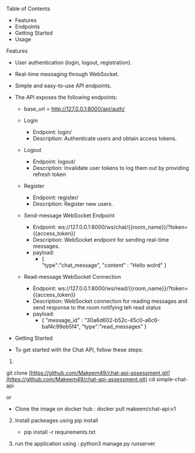 Table of Contents

- Features
- Endpoints
- Getting Started
- Usage

Features

- User authentication (login, logout, registration).
- Real-time messaging through WebSocket.
- Simple and easy-to-use API endpoints.

- The API exposes the following endpoints:
    - base_url = http://127.0.0.1:8000/api/auth/
    - Login
        - Endpoint: login/
        - Description: Authenticate users and obtain access tokens.

    - Logout
        - Endpoint:  logout/
        - Description: Invalidate user tokens to log them out by providing refresh token

    - Register
        - Endpoint: register/
        - Description: Register new users.

    - Send-message WebSocket Endpoint
        - Endpoint: ws://127.0.0.1:8000/ws/chat/{{room_name}}/?token={{access_token}}
        - Description: WebSocket endpoint for sending real-time messages.
        - payload:
            - {  
                "type":"chat_message",
                "content" : "Hello wolrd"
            }
  

    - Read-message WebSocket Connection
        - Endpoint: ws://127.0.0.1:8000/ws/read/{{room_name}}/?token={{access_token}}
        - Description: WebSocket connection for reading messages and send response to the room notifying teh read status
        - payload:
            - {
             "message_id" : "30a6d602-b52c-45c0-a6c6-baf4c99eb5f4",
             "type":"read_messages"
            }


- Getting Started

- To get started with the Chat API, follow these steps:


1. 
  git clone [https://github.com/Makeem49/chat-api-assessment.git](https://github.com/Makeem49/chat-api-assessment.git)
  cd simple-chat-api

or 

- Clone the image on docker hub : docker pull makeem/chat-api:v1


2. Install packeages using pip install
     - pip install -r requirements.txt
  
3. run the application using : python3 manage.py runserver 

  

        
